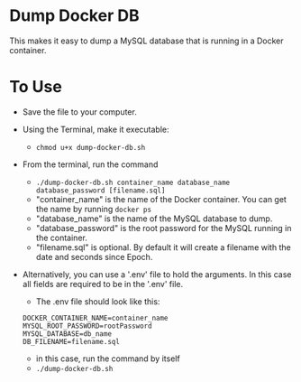 # Dump Docker DB
This makes it easy to dump a MySQL database that is running in a Docker
container.

# To Use
- Save the file to your computer.
- Using the Terminal, make it executable:
    - `chmod u+x dump-docker-db.sh`
- From the terminal, run the command
    - `./dump-docker-db.sh container_name database_name database_password [filename.sql]`
    - "container_name" is the name of the Docker container. You can get the name
      by running `docker ps`
    - "database_name" is the name of the MySQL database to dump.
    - "database_password" is the root password for the MySQL running in the
      container.
    - "filename.sql" is optional. By default it will create a filename with the
      date and seconds since Epoch.

- Alternatively, you can use a '.env' file to hold the arguments. In this case
  all fields are required to be in the '.env' file.
    - The .env file should look like this:
    ```
    DOCKER_CONTAINER_NAME=container_name
    MYSQL_ROOT_PASSWORD=rootPassword
    MYSQL_DATABASE=db_name
    DB_FILENAME=filename.sql
    ```
    - in this case, run the command by itself
    - `./dump-docker-db.sh`
